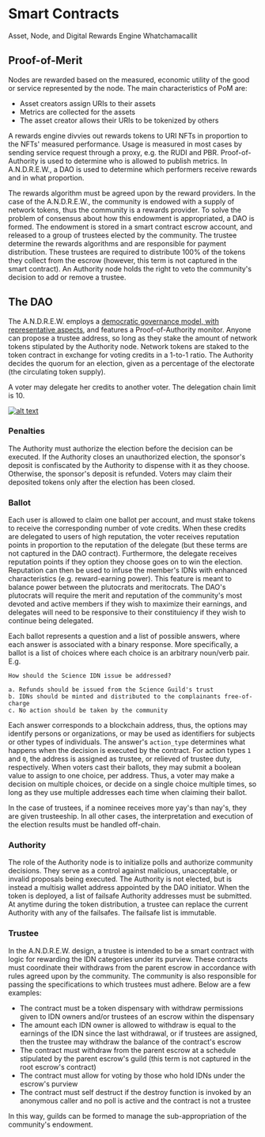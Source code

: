 # <a name="rn"/>Smart Contracts
Asset, Node, and Digital Rewards Engine Whatchamacallit

## Proof-of-Merit 
Nodes are rewarded based on the measured, economic utility of the good or service represented by the node. The main characteristics of PoM are:
* Asset creators assign URIs to their assets
* Metrics are collected for the assets
* The asset creator allows their URIs to be tokenized by others

A rewards engine divvies out rewards tokens to URI NFTs in proportion to the NFTs' measured performance. Usage is measured in most cases by sending service request through a proxy, e.g. the RUDI and PBR. Proof-of-Authority is used to determine who is allowed to publish metrics. In A.N.D.R.E.W., a DAO is used to determine which performers receive rewards and in what proportion.

The rewards algorithm must be agreed upon by the reward providers. In the case of the A.N.D.R.E.W., the community is endowed with a supply of network tokens, thus the community is a rewards provider. To solve the problem of consensus about how this endowment is appropriated, a DAO is formed. The endowment is stored in a smart contract escrow account, and released to a group of trustees elected by the community. The trustee determine the rewards algorithms and are responsible for payment distribution. These trustees are required to distribute 100% of the tokens they collect from the escrow (however, this term is not captured in the smart contract). An Authority node holds the right to veto the community's decision to add or remove a trustee.

## The DAO

The A.N.D.R.E.W. employs a [democratic governance model, with representative aspects](https://medium.com/organizer-sandbox/liquid-democracy-true-democracy-for-the-21st-century-7c66f5e53b6f), and features a Proof-of-Authority monitor. Anyone can propose a trustee address, so long as they stake the amount of network tokens stipulated by the Authority node. Network tokens are staked to the token contract in exchange for voting credits in a 1-to-1 ratio. The Authority decides the quorum for an election, given as a percentage of the electorate (the circulating token supply).

A voter may delegate her credits to another voter. The delegation chain limit is 10.

[![alt text](https://docs.google.com/drawings/d/e/2PACX-1vTDVHeGDzBcW2gOgoj9BqclXmHudnYGF1FTRePd5GEziKtnDkxrA5A0EKfM7C0XQgPJc5e_Szx07UHD/pub?w=1670&h=1113)](https://docs.google.com/drawings/d/1cKvEFcbBnGS0QmyV0PVg0zDpJQcHCUpu_wcJwWojOqU/edit?usp=sharing)

### Penalties

The Authority must authorize the election before the decision can be executed. If the Authority closes an unauthorized election, the sponsor's deposit is confiscated by the Authority to dispense with it as they choose. Otherwise, the sponsor's deposit is refunded. Voters may claim their deposited tokens only after the election has been closed.

### Ballot

Each user is allowed to claim one ballot per account, and must stake tokens to receive the corresponding number of vote credits. When these credits are delegated to users of high reputation, the voter receives reputation points in proportion to the reputation of the delegate (but these terms are not captured in the DAO contract). Furthermore, the delegate receives reputation points if they option they choose goes on to win the election. Reputation can then be used to infuse the member's IDNs with enhanced characteristics (e.g. reward-earning power). This feature is meant to balance power between the plutocrats and meritocrats. The DAO's plutocrats will require the merit and reputation of the community's most devoted and active members if they wish to maximize their earnings, and delegates will need to be responsive to their constituiency if they wish to continue being delegated.

Each ballot represents a question and a list of possible answers, where each answer is associated with a binary response. More specifically, a ballot is a list of choices where each choice is an arbitrary noun/verb pair. E.g.

```
How should the Science IDN issue be addressed?

a. Refunds should be issued from the Science Guild's trust
b. IDNs should be minted and distributed to the complainants free-of-charge
c. No action should be taken by the community
```

Each answer corresponds to a blockchain address, thus, the options may identify persons or organizations, or may be used as identifiers for subjects or other types of individuals. The answer's ```action_type``` determines what happens when the decision is executed by the contract. For action types ```1``` and ```0```, the address is assigned as trustee, or relieved of trustee duty, respectively. When voters cast their ballots, they may submit a boolean value to assign to one choice, per address. Thus, a voter may make a decision on multiple choices, or decide on a single choice multiple times, so long as they use multiple addresses each time when claiming their ballot.

In the case of trustees, if a nominee receives more yay's than nay's, they are given trusteeship. In all other cases, the interpretation and execution of the election results must be handled off-chain.

### Authority

The role of the Authority node is to initialize polls and authorize community decisions. They serve as a control against malicious, unacceptable, or invalid proposals being executed. The Authority is not elected, but is instead a multisig wallet address appointed by the DAO initiator. When the token is deployed, a list of failsafe Authority addresses must be submitted. At anytime during the token distribution, a trustee can replace the current Authority with any of the failsafes. The failsafe list is immutable.

### Trustee

In the A.N.D.R.E.W. design, a trustee is intended to be a smart contract with logic for rewarding the IDN categories under its purview. These contracts must coordinate their withdraws from the parent escrow in accordance with rules agreed upon by the community. The community is also responsible for passing the specifications to which trustees must adhere. Below are a few examples:

* The contract must be a token dispensary with withdraw permissions given to IDN owners and/or trustees of an escrow within the dispensary
* The amount each IDN owner is allowed to withdraw is equal to the earnings of the IDN since the last withdrawal, or if trustees are assigned, then the trustee may withdraw the balance of the contract's escrow
* The contract must withdraw from the parent escrow at a schedule stipulated by the parent escrow's guild (this term is not captured in the root escrow's contract)
* The contract must allow for voting by those who hold IDNs under the escrow's purview
* The contract must self destruct if the destroy function is invoked by an anonymous caller and no poll is active and the contract is not a trustee

In this way, guilds can be formed to manage the sub-appropriation of the community's endowment.



